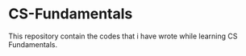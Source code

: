 # CS-Fundamentals
This repository contain the codes that i have wrote while learning CS Fundamentals.

